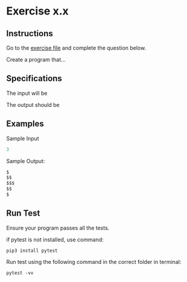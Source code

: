 # Exercise x.x
## Instructions

Go to the [exercise file](exercise.py) and complete the question below.

Create a program that...
## Specifications
The input will be 

The output should be
## Examples
Sample Input
```Python
3
```
Sample Output:
```Python
$
$$
$$$
$$
$
```
## Run Test
Ensure your program passes all the tests. 

if pytest is not installed, use command:
```
pip3 install pytest
```
Run test using the following command in the correct folder in terminal:
```
pytest -vv
```